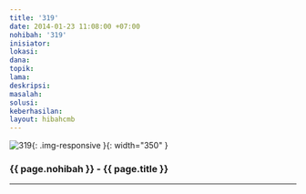 ```yaml
---
title: '319'
date: 2014-01-23 11:08:00 +07:00
nohibah: '319'
inisiator:
lokasi:
dana:
topik:
lama:
deskripsi:
masalah:
solusi:
keberhasilan:
layout: hibahcmb
---
```


![319](/static/img/hibahcmb/319.png){: .img-responsive }{: width="350" }

### {{ page.nohibah }} - {{ page.title }}

---
